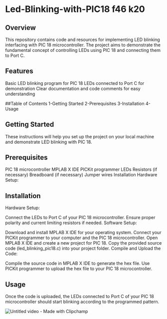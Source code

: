 # Led-Blinking-with-PIC18 f46 k20
## Overview
This repository contains code and resources for implementing LED blinking interfacing with PIC 18 microcontroller. The project aims to demonstrate the fundamental concept of controlling LEDs using PIC 18 and connecting them to Port C.

## Features
Basic LED blinking program for PIC 18
LEDs connected to Port C for demonstration
Clear documentation and code comments for easy understanding

##Table of Contents
1-Getting Started
2-Prerequisites
3-Installation
4-Usage

## Getting Started
These instructions will help you set up the project on your local machine and demonstrate LED blinking with PIC 18.


## Prerequisites
PIC 18 microcontroller
MPLAB X IDE
PICKit programmer
LEDs
Resistors (if necessary)
Breadboard (if necessary)
Jumper wires
Installation
Hardware Setup:

## Installation
Hardware Setup:

Connect the LEDs to Port C of your PIC 18 microcontroller. Ensure proper polarity and current limiting resistors if needed.
Software Setup:

Download and install MPLAB X IDE for your operating system.
Connect your PICKit programmer to your computer and the PIC 18 microcontroller.
Open MPLAB X IDE and create a new project for PIC 18.
Copy the provided source code (led_blinking_pic18.c) into your project folder.
Compile and Upload the Code:

Compile the source code in MPLAB X IDE to generate the hex file.
Use PICKit programmer to upload the hex file to your PIC 18 microcontroller.

## Usage
Once the code is uploaded, the LEDs connected to Port C of your PIC 18 microcontroller should start blinking according to the programmed pattern.

![Untitled video - Made with Clipchamp](https://github.com/AhmedKamalMohammedElSayed/Led-Blinking-with-PIC18f46k20/assets/96977876/921f8271-7f2d-4bed-8d20-2dfeeae9c6a2)
